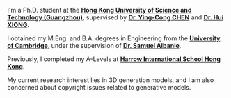 
I'm a Ph.D. student at the [**Hong Kong University of Science and Technology (Guangzhou)**](https://www.hkust-gz.edu.cn), supervised by [**Dr. Ying-Cong CHEN**](https://www.yingcong.me) and [**Dr. Hui XIONG**](https://www.hkust-gz.edu.cn/people/hui-xiong/). 

I obtained my M.Eng. and B.A. degrees in Engineering from the [**University of Cambridge**](https://mi.eng.cam.ac.uk), under the supervision of [**Dr. Samuel Albanie**](https://samuelalbanie.com). 

Previously, I completed my A-Levels at [**Harrow International School Hong Kong**](https://www.harrowschool.hk).

My current research interest lies in 3D generation models, and I am also concerned about copyright issues related to generative models.